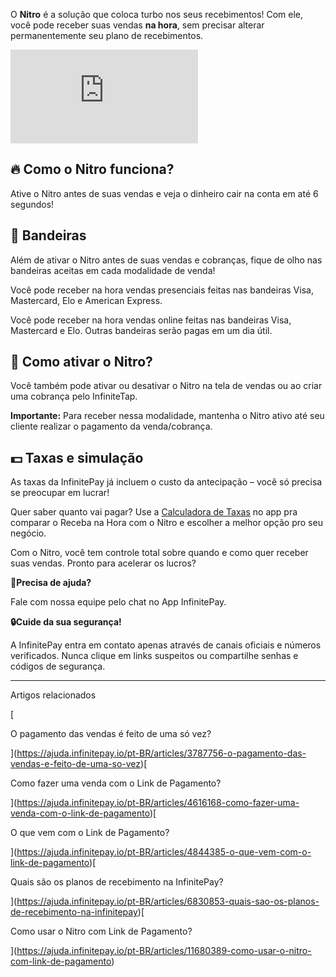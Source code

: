 O **Nitro** é a solução que coloca turbo nos seus recebimentos! Com ele, você pode receber suas vendas **na hora**, sem precisar alterar permanentemente seu plano de recebimentos.

<iframe src="https://www.youtube.com/embed/n65E8mFVNOw" frameborder="0" allowfullscreen="allowfullscreen"></iframe>

## **🔥 Como o Nitro funciona?**

Ative o Nitro antes de suas vendas e veja o dinheiro cair na conta em até 6 segundos!

## **💸 Bandeiras**

Além de ativar o Nitro antes de suas vendas e cobranças, fique de olho nas bandeiras aceitas em cada modalidade de venda!

Você pode receber na hora vendas presenciais feitas nas bandeiras Visa, Mastercard, Elo e American Express.

Você pode receber na hora vendas online feitas nas bandeiras Visa, Mastercard e Elo. Outras bandeiras serão pagas em um dia útil.

## **🚀 Como ativar o Nitro?**

Você também pode ativar ou desativar o Nitro na tela de vendas ou ao criar uma cobrança pelo InfiniteTap.

**Importante:** Para receber nessa modalidade, mantenha o Nitro ativo até seu cliente realizar o pagamento da venda/cobrança.

## **💵 Taxas e simulação**

As taxas da InfinitePay já incluem o custo da antecipação – você só precisa se preocupar em lucrar!

Quer saber quanto vai pagar? Use a [Calculadora de Taxas](https://ajuda.infinitepay.io/pt-BR/articles/4712034-como-funciona-a-calculadora-de-taxas-e-parcelas) no app pra comparar o Receba na Hora com o Nitro e escolher a melhor opção pro seu negócio.

Com o Nitro, você tem controle total sobre quando e como quer receber suas vendas. Pronto para acelerar os lucros?

**🔔Precisa de ajuda?**

Fale com nossa equipe pelo chat no App InfinitePay.

**🔒Cuide da sua segurança!**

A InfinitePay entra em contato apenas através de canais oficiais e números verificados. Nunca clique em links suspeitos ou compartilhe senhas e códigos de segurança.

___

Artigos relacionados

[

O pagamento das vendas é feito de uma só vez?

](https://ajuda.infinitepay.io/pt-BR/articles/3787756-o-pagamento-das-vendas-e-feito-de-uma-so-vez)[

Como fazer uma venda com o Link de Pagamento?

](https://ajuda.infinitepay.io/pt-BR/articles/4616168-como-fazer-uma-venda-com-o-link-de-pagamento)[

O que vem com o Link de Pagamento?

](https://ajuda.infinitepay.io/pt-BR/articles/4844385-o-que-vem-com-o-link-de-pagamento)[

Quais são os planos de recebimento na InfinitePay?

](https://ajuda.infinitepay.io/pt-BR/articles/6830853-quais-sao-os-planos-de-recebimento-na-infinitepay)[

Como usar o Nitro com Link de Pagamento?

](https://ajuda.infinitepay.io/pt-BR/articles/11680389-como-usar-o-nitro-com-link-de-pagamento)